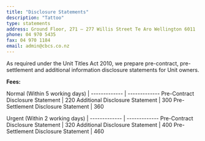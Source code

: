 ```yaml
---
title: "Disclosure Statements"
description: "Tattoo"
type: statements
address: Ground Floor, 271 – 277 Willis Street Te Aro Wellington 6011
phone: 04 970 5435
fax: 04 970 1184
email: admin@cbcs.co.nz
---
```


As required under the Unit Titles Act 2010, we prepare pre-contract, pre-settlement and additional information disclosure statements for Unit owners.

<strong>Fees:</strong>

Normal (Within 5 working days)  | 
------------- | -------------
Pre-Contract Disclosure Statement    | 220
Additional Disclosure Statement      | 300
Pre-Settlement Disclosure Statement  | 360

Urgent (Within 2 working days)  | 
------------- | -------------
Pre-Contract Disclosure Statement    | 320
Additional Disclosure Statement      | 400
Pre-Settlement Disclosure Statement  | 460
